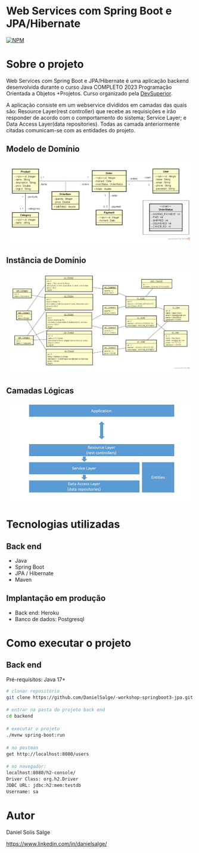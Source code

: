 # Web Services com Spring Boot e JPA/Hibernate
[![NPM](https://img.shields.io/npm/l/react)](https://github.com/DanielSalge/-workshop-springboot3-jpa/blob/main/LICENSE) 

# Sobre o projeto

Web Services com Spring Boot e JPA/Hibernate é uma aplicação backend desenvolvida durante o curso Java COMPLETO 2023 Programação Orientada a Objetos +Projetos. Curso organizado pela [DevSuperior](https://devsuperior.com "Site da DevSuperior").

A aplicação consiste em um webservice divididos em camadas das quais são: Resource Layer(rest controller) que recebe as requisições e irão responder de acordo com o comportamento do sistema; Service Layer; e Data Access Layer(data repositories). Todas as camada anteriormente citadas comunicam-se com as entidades do projeto. 

## Modelo de Domínio
![Domain Model](https://github.com/DanielSalge/assets/blob/main/modelo%20de%20dominio.png)

## Instância de Domínio
![Domain Instance](https://github.com/DanielSalge/assets/blob/main/modelo%20de%20instanciação.png)

## Camadas Lógicas
![Logical Layers](https://github.com/DanielSalge/assets/blob/main/logical%20layers.png)

# Tecnologias utilizadas
## Back end
- Java
- Spring Boot
- JPA / Hibernate
- Maven
## Implantação em produção
- Back end: Heroku
- Banco de dados: Postgresql

# Como executar o projeto

## Back end
Pré-requisitos: Java 17+

```bash
# clonar repositório
git clone https://github.com/DanielSalge/-workshop-springboot3-jpa.git

# entrar na pasta do projeto back end
cd backend

# executar o projeto
./mvnw spring-boot:run

# no postman
get http://localhost:8080/users

# no navegador:
localhost:8080/h2-console/
Driver Class: org.h2.Driver
JDBC URL: jdbc:h2:mem:testdb
Username: sa
```
# Autor

Daniel Solis Salge

https://www.linkedin.com/in/danielsalge/
